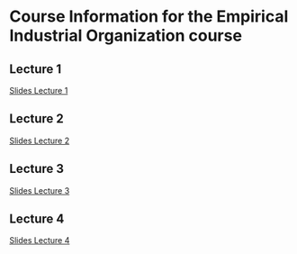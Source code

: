 # Course Information for the Empirical Industrial Organization course

## Lecture 1

[Slides Lecture 1](empiricalio1.pdf)

## Lecture 2

[Slides Lecture 2](empiricalio2.pdf)

## Lecture 3

[Slides Lecture 3](empiricalio3.pdf)

## Lecture 4

[Slides Lecture 4](empiricalio4.pdf)
